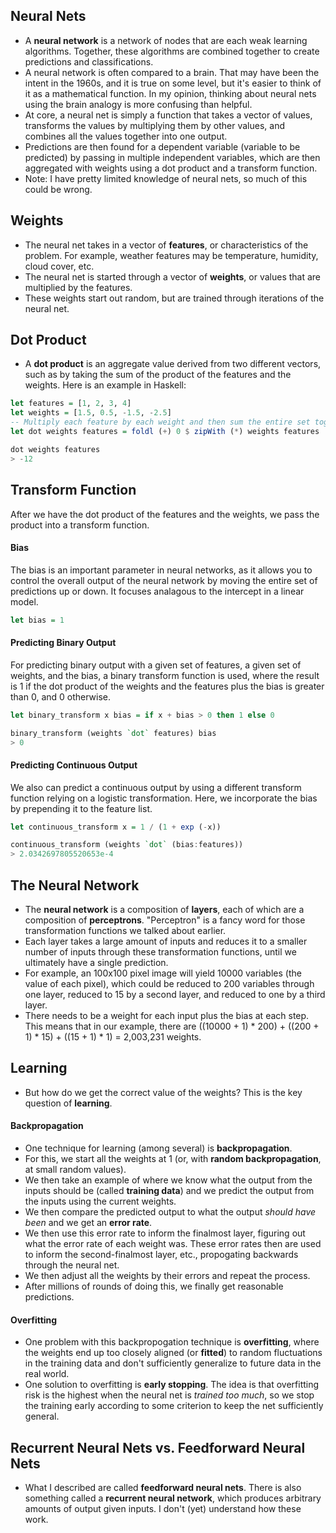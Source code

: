## Neural Nets

* A **neural network** is a network of nodes that are each weak learning algorithms.  Together, these algorithms are combined together to create predictions and classifications.
* A neural network is often compared to a brain.  That may have been the intent in the 1960s, and it is true on some level, but it's easier to think of it as a mathematical function.  In my opinion, thinking about neural nets using the brain analogy is more confusing than helpful.
* At core, a neural net is simply a function that takes a vector of values, transforms the values by multiplying them by other values, and combines all the values together into one output.
* Predictions are then found for a dependent variable (variable to be predicted) by passing in multiple independent variables, which are then aggregated with weights using a dot product and a transform function.
* Note: I have pretty limited knowledge of neural nets, so much of this could be wrong.


## Weights

* The neural net takes in a vector of **features**, or characteristics of the problem.  For example, weather features may be temperature, humidity, cloud cover, etc.
* The neural net is started through a vector of **weights**, or values that are multiplied by the features.
* These weights start out random, but are trained through iterations of the neural net.


## Dot Product

* A **dot product** is an aggregate value derived from two different vectors, such as by taking the sum of the product of the features and the weights.  Here is an example in Haskell:

```Haskell
let features = [1, 2, 3, 4]
let weights = [1.5, 0.5, -1.5, -2.5]
-- Multiply each feature by each weight and then sum the entire set together.
let dot weights features = foldl (+) 0 $ zipWith (*) weights features

dot weights features
> -12
```


## Transform Function

After we have the dot product of the features and the weights, we pass the product into a transform function.

#### Bias

The bias is an important parameter in neural networks, as it allows you to control the overall output of the neural network by moving the entire set of predictions up or down.  It focuses analagous to the intercept in a linear model.

```Haskell
let bias = 1
```

#### Predicting Binary Output

For predicting binary output with a given set of features, a given set of weights, and the bias, a binary transform function is used, where the result is 1 if the dot product of the weights and the features plus the bias is greater than 0, and 0 otherwise.

```Haskell
let binary_transform x bias = if x + bias > 0 then 1 else 0

binary_transform (weights `dot` features) bias
> 0
```

#### Predicting Continuous Output

We also can predict a continuous output by using a different transform function relying on a logistic transformation.  Here, we incorporate the bias by prepending it to the feature list.

```Haskell
let continuous_transform x = 1 / (1 + exp (-x))

continuous_transform (weights `dot` (bias:features))
> 2.0342697805520653e-4
```


## The Neural Network

* The **neural network** is a composition of **layers**, each of which are a composition of **perceptrons**.  "Perceptron" is a fancy word for those transformation functions we talked about earlier.
* Each layer takes a large amount of inputs and reduces it to a smaller number of inputs through these transformation functions, until we ultimately have a single prediction.
* For example, an 100x100 pixel image will yield 10000 variables (the value of each pixel), which could be reduced to 200 variables through one layer, reduced to 15 by a second layer, and reduced to one by a third layer.
* There needs to be a weight for each input plus the bias at each step.  This means that in our example, there are ((10000 + 1) * 200) + ((200 + 1) * 15) + ((15 + 1) * 1) = 2,003,231 weights.


## Learning

* But how do we get the correct value of the weights?  This is the key question of **learning**.

#### Backpropagation

* One technique for learning (among several) is **backpropagation**.
* For this, we start all the weights at 1 (or, with **random backpropagation**, at small random values).
* We then take an example of where we know what the output from the inputs should be (called **training data**) and we predict the output from the inputs using the current weights.
* We then compare the predicted output to what the output *should have been* and we get an **error rate**.
* We then use this error rate to inform the finalmost layer, figuring out what the error rate of each weight was.  These error rates then are used to inform the second-finalmost layer, etc., propogating backwards through the neural net.
* We then adjust all the weights by their errors and repeat the process.
* After millions of rounds of doing this, we finally get reasonable predictions.

#### Overfitting

* One problem with this backpropogation technique is **overfitting**, where the weights end up too closely aligned (or **fitted**) to random fluctuations in the training data and don't sufficiently generalize to future data in the real world.
* One solution to overfitting is **early stopping**.  The idea is that overfitting risk is the highest when the neural net is *trained too much*, so we stop the training early according to some criterion to keep the net sufficiently general.


## Recurrent Neural Nets vs. Feedforward Neural Nets

* What I described are called **feedforward neural nets**.  There is also something called a **recurrent neural network**, which produces arbitrary amounts of output given inputs.  I don't (yet) understand how these work.
